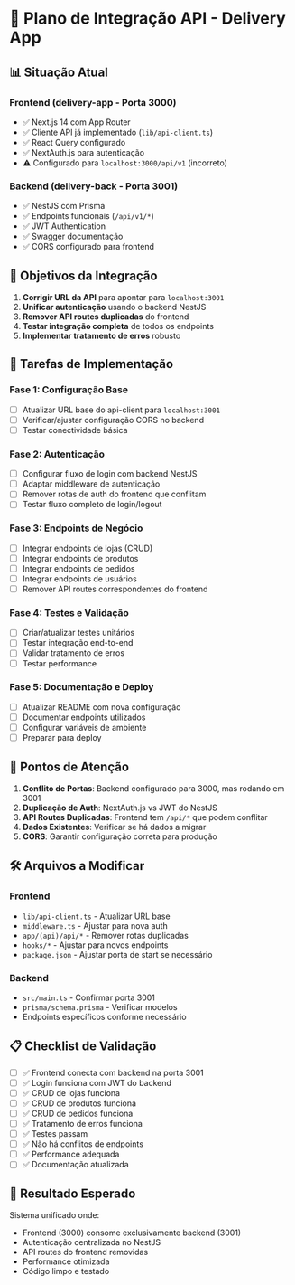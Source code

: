 # 🔗 Plano de Integração API - Delivery App

## 📊 Situação Atual

### Frontend (delivery-app - Porta 3000)
- ✅ Next.js 14 com App Router
- ✅ Cliente API já implementado (`lib/api-client.ts`)
- ✅ React Query configurado
- ✅ NextAuth.js para autenticação
- ⚠️ Configurado para `localhost:3000/api/v1` (incorreto)

### Backend (delivery-back - Porta 3001)
- ✅ NestJS com Prisma
- ✅ Endpoints funcionais (`/api/v1/*`)
- ✅ JWT Authentication
- ✅ Swagger documentação
- ✅ CORS configurado para frontend

## 🎯 Objetivos da Integração

1. **Corrigir URL da API** para apontar para `localhost:3001`
2. **Unificar autenticação** usando o backend NestJS
3. **Remover API routes duplicadas** do frontend
4. **Testar integração completa** de todos os endpoints
5. **Implementar tratamento de erros** robusto

## 🔧 Tarefas de Implementação

### Fase 1: Configuração Base
- [ ] Atualizar URL base do api-client para `localhost:3001`
- [ ] Verificar/ajustar configuração CORS no backend
- [ ] Testar conectividade básica

### Fase 2: Autenticação
- [ ] Configurar fluxo de login com backend NestJS
- [ ] Adaptar middleware de autenticação
- [ ] Remover rotas de auth do frontend que conflitam
- [ ] Testar fluxo completo de login/logout

### Fase 3: Endpoints de Negócio
- [ ] Integrar endpoints de lojas (CRUD)
- [ ] Integrar endpoints de produtos
- [ ] Integrar endpoints de pedidos
- [ ] Integrar endpoints de usuários
- [ ] Remover API routes correspondentes do frontend

### Fase 4: Testes e Validação
- [ ] Criar/atualizar testes unitários
- [ ] Testar integração end-to-end
- [ ] Validar tratamento de erros
- [ ] Testar performance

### Fase 5: Documentação e Deploy
- [ ] Atualizar README com nova configuração
- [ ] Documentar endpoints utilizados
- [ ] Configurar variáveis de ambiente
- [ ] Preparar para deploy

## 🚨 Pontos de Atenção

1. **Conflito de Portas**: Backend configurado para 3000, mas rodando em 3001
2. **Duplicação de Auth**: NextAuth.js vs JWT do NestJS
3. **API Routes Duplicadas**: Frontend tem `/api/*` que podem conflitar
4. **Dados Existentes**: Verificar se há dados a migrar
5. **CORS**: Garantir configuração correta para produção

## 🛠️ Arquivos a Modificar

### Frontend
- `lib/api-client.ts` - Atualizar URL base
- `middleware.ts` - Ajustar para nova auth
- `app/(api)/api/*` - Remover rotas duplicadas
- `hooks/*` - Ajustar para novos endpoints
- `package.json` - Ajustar porta de start se necessário

### Backend
- `src/main.ts` - Confirmar porta 3001
- `prisma/schema.prisma` - Verificar modelos
- Endpoints específicos conforme necessário

## 📋 Checklist de Validação

- [ ] ✅ Frontend conecta com backend na porta 3001
- [ ] ✅ Login funciona com JWT do backend
- [ ] ✅ CRUD de lojas funciona
- [ ] ✅ CRUD de produtos funciona
- [ ] ✅ CRUD de pedidos funciona
- [ ] ✅ Tratamento de erros funciona
- [ ] ✅ Testes passam
- [ ] ✅ Não há conflitos de endpoints
- [ ] ✅ Performance adequada
- [ ] ✅ Documentação atualizada

## 🔮 Resultado Esperado

Sistema unificado onde:
- Frontend (3000) consome exclusivamente backend (3001)
- Autenticação centralizada no NestJS
- API routes do frontend removidas
- Performance otimizada
- Código limpo e testado